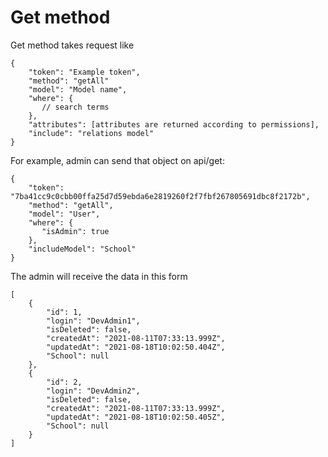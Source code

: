 # Get method

Get method takes request like

```
{
    "token": "Example token",
    "method": "getAll"
    "model": "Model name", 
    "where": {
       // search terms
    },
    "attributes": [attributes are returned according to permissions],
    "include": "relations model"
}
```

For example, admin can send that object on api/get:

```
{
    "token": "7ba41cc9c0cbb00ffa25d7d59ebda6e2819260f2f7fbf267805691dbc8f2172b",
    "method": "getAll",
    "model": "User", 
    "where": {
       "isAdmin": true
    },
    "includeModel": "School"
}
```

The admin will receive the data in this form

```
[
    {
        "id": 1,
        "login": "DevAdmin1",
        "isDeleted": false,
        "createdAt": "2021-08-11T07:33:13.999Z",
        "updatedAt": "2021-08-18T10:02:50.404Z",
        "School": null
    },
    {
        "id": 2,
        "login": "DevAdmin2",
        "isDeleted": false,
        "createdAt": "2021-08-11T07:33:13.999Z",
        "updatedAt": "2021-08-18T10:02:50.405Z",
        "School": null
    }
]
```